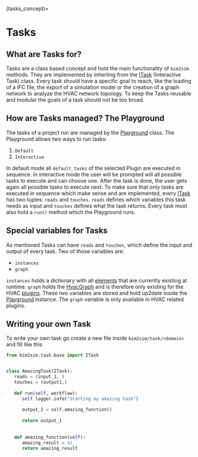(tasks_concept)=

# Tasks

## What are Tasks for?

Tasks are a class based concept and hold the main functionality of `bim2sim` 
methods. They are implemented by inherting from the [ITask](ITask) 
(Interactive Task) class. Every task should have a specific goal to reach, like
the loading of a IFC file, the export of a simulation model or the creation of a
 graph network to analyze the HVAC network topology. To keep the Tasks reusable
and modular the goals of a task should not be too broad.

## How are Tasks managed? The Playground

The tasks of a project run are managed by the [Playground](Playground) class.
The Playground allows two ways to run tasks:

1. `Default`
2. `Interactive`

In default mode all `default_tasks` of the selected Plugin are executed in
sequence. In interactive mode the user will be prompted will all possible
tasks
to execute and can choose one. After the task is done, the user gets again
all possible tasks to execute next. To make sure that only tasks are executed in
sequence which make sense and are implemented, every [ITask](ITask) has two
tuples: `reads` and `touches`. `reads` defines which variables this task needs 
as input and `touches` defines what the task returns. Every task must also hold 
a `run()` method which the Playground runs.

## Special variables for Tasks
As mentioned Tasks can have `reads` and `touches`, which define the input and 
output of every task. Two of those variables are:

* `instances`
* `graph`

`instances` holds a dictionary with all [elements](elements) that are currently
existing at runtime. `graph` holds the [HvacGraph](HvacGraph) and is therefore
only existing for the HVAC [plugins](plugins). These two variables are stored 
and hold up2date inside the [Playground](Playground) instance. The `graph` variable
is only available in HVAC related plugins.

## Writing your own Task
To write your own task go create a new file inside `bim2sim/task/<domain>` and 
fill like this 

```python
from bim2sim.task.base import ITask


class AmazingTask(ITask):
   reads = (input_1, )
   touches = (output1,)
   
   def run(self, workflow):
      self.logger.info("Starting my amazing task")
      
      output_1 = self.amazing_function()
      
      return output_1
   
   
   def amazing_function(self):
      amazing_result = 42
      return amazing_result
```
